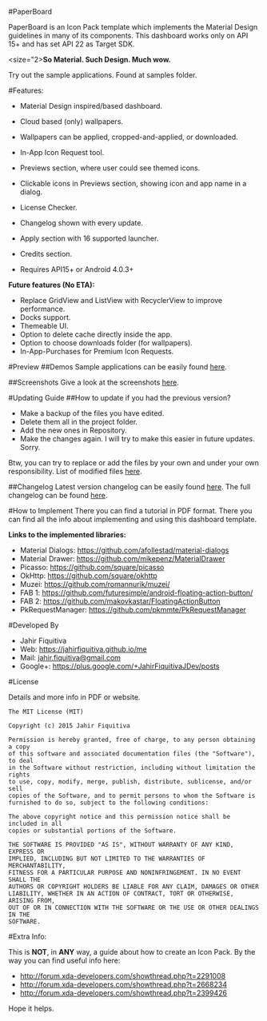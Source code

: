 #PaperBoard

PaperBoard is an Icon Pack template which implements the Material Design guidelines in many of its components.
This dashboard works only on API 15+ and has set API 22 as Target SDK.

<size="2><b>So Material. Such Design. Much wow.</b></size>


Try out the sample applications. Found at samples folder.


#Features:
- Material Design inspired/based dashboard.
- Cloud based (only) wallpapers.
- Wallpapers can be applied, cropped-and-applied, or downloaded.
- In-App Icon Request tool.
- Previews section, where user could see themed icons.
- Clickable icons in Previews section, showing icon and app name in a dialog.
- License Checker.
- Changelog shown with every update.
- Apply section with 16 supported launcher.
- Credits section.

- Requires API15+ or Android 4.0.3+

<b>Future features (No ETA):</b>
- Replace GridView and ListView with RecyclerView to improve performance.
- Docks support.
- Themeable UI.
- Option to delete cache directly inside the app.
- Option to choose downloads folder (for wallpapers).
- In-App-Purchases for Premium Icon Requests.



#Preview
##Demos
Sample applications can be easily found [here](https://github.com/jahirfiquitiva/PaperBoard/tree/master/samples).

##Screenshots
Give a look at the screenshots [here](https://github.com/jahirfiquitiva/PaperBoard/tree/master/screenshots).



#Updating Guide
##How to update if you had the previous version?
- Make a backup of the files you have edited.
- Delete them all in the project folder.
- Add the new ones in Repository.
- Make the changes again.
I will try to make this easier in future updates. Sorry.

Btw, you can try to replace or add the files by your own and under your own responsibility.
List of modified files [here](https://github.com/jahirfiquitiva/PaperBoard/blob/master/fmilu.txt).

##Changelog
Latest version changelog can be easily found [here](https://github.com/jahirfiquitiva/PaperBoard/releases/latest).
The full changelog can be found [here](https://github.com/jahirfiquitiva/PaperBoard/releases).


#How to Implement
There you can find a tutorial in PDF format.
There you can find all the info about implementing and using this dashboard template.

      
<b>Links to the implemented libraries:</b>
* Material Dialogs: https://github.com/afollestad/material-dialogs
* Material Drawer: https://github.com/mikepenz/MaterialDrawer
* Picasso: https://github.com/square/picasso
* OkHttp: https://github.com/square/okhttp
* Muzei: https://github.com/romannurik/muzei/
* FAB 1: https://github.com/futuresimple/android-floating-action-button/
* FAB 2: https://github.com/makovkastar/FloatingActionButton
* PkRequestManager: https://github.com/pkmmte/PkRequestManager
    
    
#Developed By

* Jahir Fiquitiva
* Web: https://jahirfiquitiva.github.io/me 
* Mail: jahir.fiquitiva@gmail.com
* Google+: https://plus.google.com/+JahirFiquitivaJDev/posts
    
    
#License

Details and more info in PDF or website.

	The MIT License (MIT)

	Copyright (c) 2015 Jahir Fiquitiva

	Permission is hereby granted, free of charge, to any person obtaining a copy
	of this software and associated documentation files (the "Software"), to deal
	in the Software without restriction, including without limitation the rights
	to use, copy, modify, merge, publish, distribute, sublicense, and/or sell
	copies of the Software, and to permit persons to whom the Software is
	furnished to do so, subject to the following conditions:

	The above copyright notice and this permission notice shall be included in all
	copies or substantial portions of the Software.

	THE SOFTWARE IS PROVIDED "AS IS", WITHOUT WARRANTY OF ANY KIND, EXPRESS OR
	IMPLIED, INCLUDING BUT NOT LIMITED TO THE WARRANTIES OF MERCHANTABILITY,
	FITNESS FOR A PARTICULAR PURPOSE AND NONINFRINGEMENT. IN NO EVENT SHALL THE
	AUTHORS OR COPYRIGHT HOLDERS BE LIABLE FOR ANY CLAIM, DAMAGES OR OTHER
	LIABILITY, WHETHER IN AN ACTION OF CONTRACT, TORT OR OTHERWISE, ARISING FROM,
	OUT OF OR IN CONNECTION WITH THE SOFTWARE OR THE USE OR OTHER DEALINGS IN THE
	SOFTWARE.


#Extra Info:

This is <b>NOT</b>, in <b>ANY</b> way, a guide about how to create an Icon Pack.
By the way you can find useful info here:
- http://forum.xda-developers.com/showthread.php?t=2291008
- http://forum.xda-developers.com/showthread.php?t=2668234
- http://forum.xda-developers.com/showthread.php?t=2399426

Hope it helps.
